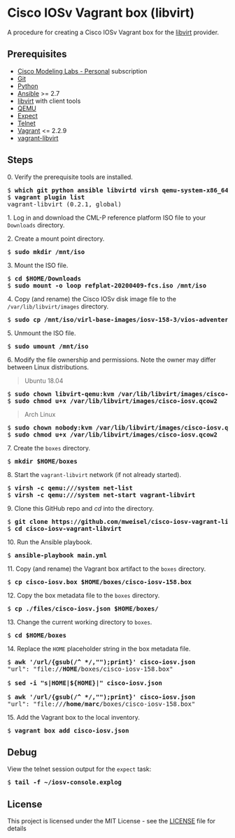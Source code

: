 # Cisco IOSv Vagrant box (libvirt)

A procedure for creating a Cisco IOSv Vagrant box for the [libvirt](https://libvirt.org) provider.

## Prerequisites

  * [Cisco Modeling Labs - Personal](https://learningnetworkstore.cisco.com/cisco-modeling-labs-personal) subscription
  * [Git](https://git-scm.com)
  * [Python](https://www.python.org)
  * [Ansible](https://docs.ansible.com/ansible/latest/index.html) >= 2.7
  * [libvirt](https://libvirt.org) with client tools
  * [QEMU](https://www.qemu.org)
  * [Expect](https://en.wikipedia.org/wiki/Expect)
  * [Telnet](https://en.wikipedia.org/wiki/Telnet)
  * [Vagrant](https://www.vagrantup.com) <= 2.2.9
  * [vagrant-libvirt](https://github.com/vagrant-libvirt/vagrant-libvirt)

## Steps

0\. Verify the prerequisite tools are installed.

<pre>
$ <b>which git python ansible libvirtd virsh qemu-system-x86_64 expect telnet vagrant</b>
$ <b>vagrant plugin list</b>
vagrant-libvirt (0.2.1, global)
</pre>

1\. Log in and download the CML-P reference platform ISO file to your `Downloads` directory.

2\. Create a mount point directory.

<pre>
$ <b>sudo mkdir /mnt/iso</b>
</pre>

3\. Mount the ISO file.

<pre>
$ <b>cd $HOME/Downloads</b>
$ <b>sudo mount -o loop refplat-20200409-fcs.iso /mnt/iso</b>
</pre>

4\. Copy (and rename) the Cisco IOSv disk image file to the `/var/lib/libvirt/images` directory.

<pre>
$ <b>sudo cp /mnt/iso/virl-base-images/iosv-158-3/vios-adventerprisek9-m.spa.158-3.m2.qcow2 /var/lib/libvirt/images/cisco-iosv.qcow2</b>
</pre>

5\. Unmount the ISO file.

<pre>
$ <b>sudo umount /mnt/iso</b>
</pre>

6\. Modify the file ownership and permissions. Note the owner may differ between Linux distributions.

> Ubuntu 18.04

<pre>
$ <b>sudo chown libvirt-qemu:kvm /var/lib/libvirt/images/cisco-iosv.qcow2</b>
$ <b>sudo chmod u+x /var/lib/libvirt/images/cisco-iosv.qcow2</b>
</pre>

> Arch Linux

<pre>
$ <b>sudo chown nobody:kvm /var/lib/libvirt/images/cisco-iosv.qcow2</b>
$ <b>sudo chmod u+x /var/lib/libvirt/images/cisco-iosv.qcow2</b>
</pre>

7\. Create the `boxes` directory.

<pre>
$ <b>mkdir $HOME/boxes</b>
</pre>

8\. Start the `vagrant-libvirt` network (if not already started).

<pre>
$ <b>virsh -c qemu:///system net-list</b>
$ <b>virsh -c qemu:///system net-start vagrant-libvirt</b>
</pre>

9\. Clone this GitHub repo and _cd_ into the directory.

<pre>
$ <b>git clone https://github.com/mweisel/cisco-iosv-vagrant-libvirt</b>
$ <b>cd cisco-iosv-vagrant-libvirt</b>
</pre>

10\. Run the Ansible playbook.

<pre>
$ <b>ansible-playbook main.yml</b>
</pre>

11\. Copy (and rename) the Vagrant box artifact to the `boxes` directory.

<pre>
$ <b>cp cisco-iosv.box $HOME/boxes/cisco-iosv-158.box</b>
</pre>

12\. Copy the box metadata file to the `boxes` directory.

<pre>
$ <b>cp ./files/cisco-iosv.json $HOME/boxes/</b>
</pre>

13\. Change the current working directory to `boxes`.

<pre>
$ <b>cd $HOME/boxes</b>
</pre>

14\. Replace the `HOME` placeholder string in the box metadata file.

<pre>
$ <b>awk '/url/{gsub(/^ */,"");print}' cisco-iosv.json</b>
"url": "file://<b>HOME</b>/boxes/cisco-iosv-158.box"

$ <b>sed -i "s|HOME|${HOME}|" cisco-iosv.json</b>

$ <b>awk '/url/{gsub(/^ */,"");print}' cisco-iosv.json</b>
"url": "file://<b>/home/marc</b>/boxes/cisco-iosv-158.box"
</pre>

15\. Add the Vagrant box to the local inventory.

<pre>
$ <b>vagrant box add cisco-iosv.json</b>
</pre>

## Debug

View the telnet session output for the `expect` task:

<pre>
$ <b>tail -f ~/iosv-console.explog</b>
</pre>

## License

This project is licensed under the MIT License - see the [LICENSE](LICENSE) file for details
